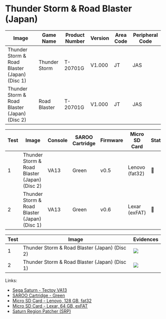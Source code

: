 # Thunder Storm & Road Blaster (Japan)

| Image                                         | Game Name     | Product Number | Version | Area Code | Peripheral Code |
| --------------------------------------------- | ------------- | -------------- | ------- | --------- | --------------- |
| Thunder Storm & Road Blaster (Japan) (Disc 1) | Thunder Storm | T-20701G       | V1.000  | JT        | JAS             |
| Thunder Storm & Road Blaster (Japan) (Disc 2) | Road Blaster  | T-20701G       | V1.000  | JT        | JAS             |

| Test | Image                                         | Console | SAROO Cartridge | Firmware | Micro SD Card  | Status | Time Played |
| ---- | --------------------------------------------- | ------- | --------------- | -------- | -------------- | ------ | ----------- |
| 1    | Thunder Storm & Road Blaster (Japan) (Disc 2) | VA13    | Green           | v0.5     | Lenovo (fat32) | :100:  | 48 minutes  |
| 2    | Thunder Storm & Road Blaster (Japan) (Disc 1) | VA13    | Green           | v0.6     | Lexar (exFAT)  | :100:  | 35 minutes  |

| Test | Image                                         | Evidences                                                                                        |
| ---- | --------------------------------------------- | ------------------------------------------------------------------------------------------------ |
| 1    | Thunder Storm & Road Blaster (Japan) (Disc 2) | [![](https://img.youtube.com/vi/L3qZvc2ZLkY/0.jpg)](https://www.youtube.com/watch?v=L3qZvc2ZLkY) |
| 2    | Thunder Storm & Road Blaster (Japan) (Disc 1) | [![](https://img.youtube.com/vi/8Ks5xmaS3uY/0.jpg)](https://www.youtube.com/watch?v=8Ks5xmaS3uY) |

Links:

- [Sega Saturn - Tectoy VA13](../../../../Info/Consoles/VA13/README.md)
- [SAROO Cartridge - Green](../../../../Info/Cartridges/RetroGameParadiseStore/1.32F/README.md)
- [Micro SD Card - Lenovo, 128 GB, fat32](../../../../Info/SdCards/Lenovo/128GB/fat32/README.md)
- [Micro SD Card - Lexar, 64 GB, exFAT](../../../../Info/SdCards/Lexar/64GB/exfat/README.md)
- [Saturn Region Patcher (SRP)](https://segaxtreme.net/resources/saturn-region-patcher.81/download)
